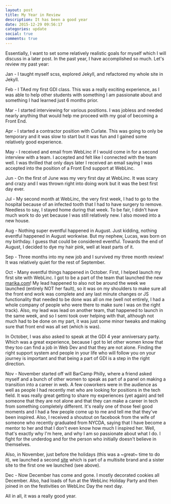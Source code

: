 ```yaml
---
layout: post
title: My Year in Review
description: It has been a good year
date: 2015-12-29 09:56:17
categories: update
social: true
comments: true
---
```


Essentially, I want to set some relatively realistic goals for myself which I will discuss in a later post. In the past year, I have accomplished so much. Let's review my past year:

Jan - I taught myself scss, explored Jekyll, and refactored my whole site in Jekyll.

Feb - I TAed my first GDI class. This was a really exciting experience, as I was able to help other students with something I am passionate about and something I had learned just 6 months prior.

Mar - I started interviewing for various positions. I was jobless and needed nearly anything that would help me proceed with my goal of becoming a Front End.

Apr - I started a contractor position with Curlate. This was going to only be temporary and it was slow to start but it was fun and I gained some relatively good experience.

May - I received and email from WebLinc if I would come in for a second interview with a team. I accepted and felt like I connected with the team well. I was thrilled that only days later I received an email saying I was accepted into the position of a Front End support at WebLinc.

Jun - On the first of June was my very first day at WebLinc. It was scary and crazy and I was thrown right into doing work but it was the best first day ever.

Jul - My second month at WebLinc, the very first week, I had to go to the hospital because of an infected tooth that I had to have surgery to remove. Needless to say, I stayed home during that week. To be fair, I didn't have much work to do yet because I was still relatively new. I also moved into a new house.

Aug - Nothing super eventful happened in August. Just kidding, nothing eventful happened in August workwise. But my nephew, Lucas, was born on my birthday. I guess that could be considered eventful. Towards the end of August, I decided to dye my hair pink, well at least parts of it.

Sep - Three months into my new job and I survived my three month review! It was relatively quiet for the rest of September.

Oct - Many eventful things happened in October. First, I helped launch my first site with WebLinc. I got to be a part of the team that launched the new [marika.com](http://www.marika.com)! My lead happened to also not be around the week we launched (entirely NOT her fault), so it was on my shoulders to make sure all the front end work was complete and any last minute changes or JS functionality that needed to be done was all on me (well not entirely, I had a whole company of people who were there to make sure I was on the right track). Also, my lead was lead on another team, that happened to launch in the same week, and so I semi took over helping with that, although not much had to be done on my part, it was just some minor tweaks and making sure that front end was all set (which is was).

In October, I was also asked to speak at the GDI 4 year anniversary party. Which was a great experience, because I got to let other women know that they too can find a job in Web Dev and that they are not alone. Finding the right support system and people in your life who will follow you on your journey is important and that being a part of GDI is a step in the right direction.

Nov - November started off will BarCamp Philly, where a friend asked myself and a bunch of other women to speak as part of a panel on making a transition into a career in web. A few coworkers were in the audience as well as people I had recently met who are looking for positions in the tech field. It was really great getting to share my experiences (yet again) and tell someone that they are not alone and that they can make a career in tech from something completely different. It's really one of those feel good moments and I had a few people come up to me and tell me that they've been inspired. Also, I received a shoutout on facebook from the wife of someone who recently graduated from NYCDA, saying that I have become a mentor to her and that I don't even know how much I inspired her. Well, that's exactly why I'm here, and why I am so passionate about what I do. I fight for the underdog and for the person who initially doesn't believe in themselves.

Also, in November, just before the holidays (this was a ~great~ time to do it), we launched a second [site](http://www.zobha.com) which is part of a multisite brand and a sister site to the first one we launched (see above).

Dec - Now December has come and gone. I mostly decorated cookies all December. Also, had loads of fun at the WebLinc Holiday Party and then joined in on the festivities on WebLinc Day the next day.

All in all, it was a really good year.